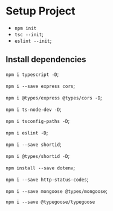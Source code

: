 # Setup Project

- `npm init`
- `tsc --init`;
- `eslint --init`;

## Install dependencies

`npm i typescript -D`;

`npm i --save express cors`;

`npm i @types/express @types/cors -D`;

`npm i ts-node-dev -D`;

`npm i tsconfig-paths -D`;

`npm i eslint -D`;

`npm i --save shortid`;

`npm i @types/shortid -D`;

`npm install --save dotenv`;

`npm i --save http-status-codes`;

`npm i --save mongoose @types/mongoose`;

`npm i --save @typegoose/typegoose`
